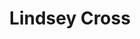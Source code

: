 ---
avatar: /images/people/lindsey.jpg
avatar_small: /images/people/lindsey_small.jpg
bio: Driven and innovative mechanical design engineer helping to create the next generation
  of products and robots. Has experience in rapid, but smart, prototyping. Designs
  mechanisms and gear trains to last. Takes product from ideas to mass production.
homepage: https://system76.com/
instagram: null
linkedin: https://www.linkedin.com/in/crosslindsey/
title: Lindsey Cross
twitter: null
type: guest
username: lindsey
youtube: null
---